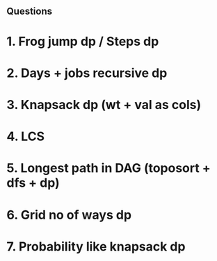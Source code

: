 ## Questions

# 1. Frog jump dp / Steps dp
# 2. Days + jobs recursive dp
# 3. Knapsack dp (wt + val as cols)
# 4. LCS
# 5. Longest path in DAG (toposort + dfs + dp)
# 6. Grid no of ways dp
# 7. Probability like knapsack dp
